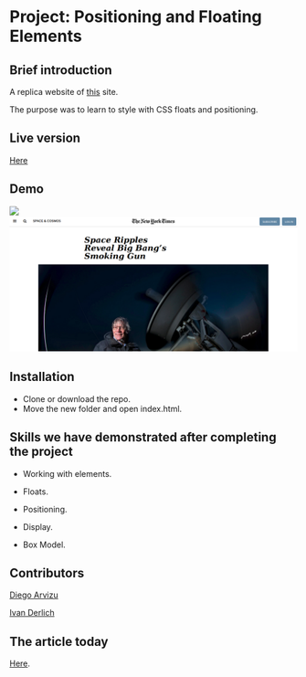 # Project: Positioning and Floating Elements

## Brief introduction

A replica website of [this](https://web.archive.org/web/20190410204320/https://www.nytimes.com/2014/03/18/science/space/detection-of-waves-in-space-buttresses-landmark-theory-of-big-bang.html?_r=0) site.

The purpose was to learn to style with CSS floats and positioning.

## Live version

[Here](https://ivanderlich.github.io/newyorktimesarticle/)

## Demo

![](docs/vid.gif)
![](docs/1.png)

## Installation

- Clone or download the repo. 
- Move the new folder and open index.html.

## Skills we have demonstrated after completing the project

- Working with elements.

- Floats.

- Positioning.

- Display.

- Box Model.

## Contributors

[Diego Arvizu](https://github.com/diegoarvz4)

[Ivan Derlich](https://github.com/IvanDerlich)

## The article today

[Here](http://www.nytimes.com/2014/03/18/science/space/detection-of-waves-in-space-buttresses-landmark-theory-of-big-bang.html?_r=0).
